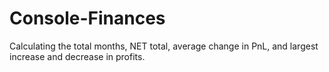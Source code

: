 # Console-Finances
Calculating the total months, NET total, average change in PnL, and largest increase and decrease in profits.
